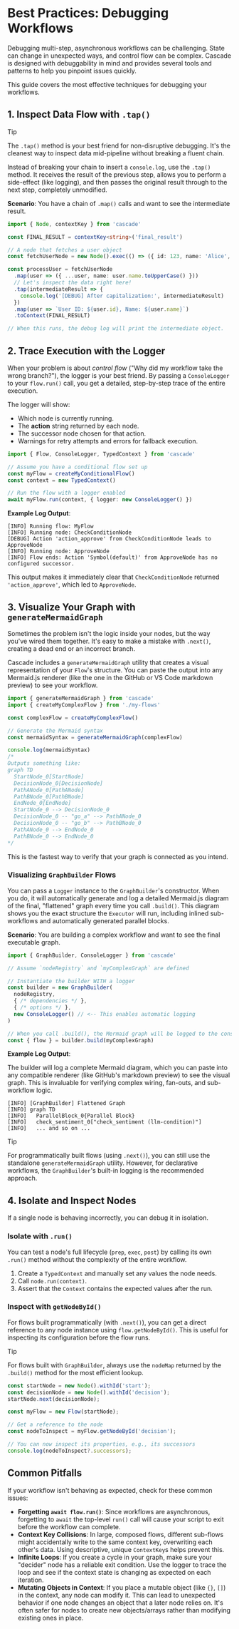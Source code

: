 # Best Practices: Debugging Workflows

Debugging multi-step, asynchronous workflows can be challenging. State can change in unexpected ways, and control flow can be complex. Cascade is designed with debuggability in mind and provides several tools and patterns to help you pinpoint issues quickly.

This guide covers the most effective techniques for debugging your workflows.

## 1. Inspect Data Flow with `.tap()`

> [!TIP]
> The `.tap()` method is your best friend for non-disruptive debugging. It's the cleanest way to inspect data mid-pipeline without breaking a fluent chain.

Instead of breaking your chain to insert a `console.log`, use the `.tap()` method. It receives the result of the previous step, allows you to perform a side-effect (like logging), and then passes the original result through to the next step, completely unmodified.

**Scenario**: You have a chain of `.map()` calls and want to see the intermediate result.

```typescript
import { Node, contextKey } from 'cascade'

const FINAL_RESULT = contextKey<string>('final_result')

// A node that fetches a user object
const fetchUserNode = new Node().exec(() => ({ id: 123, name: 'Alice', email: 'alice@test.com' }))

const processUser = fetchUserNode
  .map(user => ({ ...user, name: user.name.toUpperCase() }))
  // Let's inspect the data right here!
  .tap(intermediateResult => {
    console.log('[DEBUG] After capitalization:', intermediateResult)
  })
  .map(user => `User ID: ${user.id}, Name: ${user.name}`)
  .toContext(FINAL_RESULT)

// When this runs, the debug log will print the intermediate object.
```

## 2. Trace Execution with the Logger

When your problem is about *control flow* ("Why did my workflow take the wrong branch?"), the logger is your best friend. By passing a `ConsoleLogger` to your `flow.run()` call, you get a detailed, step-by-step trace of the entire execution.

The logger will show:

- Which node is currently running.
- The **action** string returned by each node.
- The successor node chosen for that action.
- Warnings for retry attempts and errors for fallback execution.

```typescript
import { Flow, ConsoleLogger, TypedContext } from 'cascade'

// Assume you have a conditional flow set up
const myFlow = createMyConditionalFlow()
const context = new TypedContext()

// Run the flow with a logger enabled
await myFlow.run(context, { logger: new ConsoleLogger() })
```

**Example Log Output**:

```
[INFO] Running flow: MyFlow
[INFO] Running node: CheckConditionNode
[DEBUG] Action 'action_approve' from CheckConditionNode leads to ApproveNode
[INFO] Running node: ApproveNode
[INFO] Flow ends: Action 'Symbol(default)' from ApproveNode has no configured successor.
```

This output makes it immediately clear that `CheckConditionNode` returned `'action_approve'`, which led to `ApproveNode`.

## 3. Visualize Your Graph with `generateMermaidGraph`

Sometimes the problem isn't the logic inside your nodes, but the way you've wired them together. It's easy to make a mistake with `.next()`, creating a dead end or an incorrect branch.

Cascade includes a `generateMermaidGraph` utility that creates a visual representation of your `Flow`'s structure. You can paste the output into any Mermaid.js renderer (like the one in the GitHub or VS Code markdown preview) to see your workflow.

```typescript
import { generateMermaidGraph } from 'cascade'
import { createMyComplexFlow } from './my-flows'

const complexFlow = createMyComplexFlow()

// Generate the Mermaid syntax
const mermaidSyntax = generateMermaidGraph(complexFlow)

console.log(mermaidSyntax)
/*
Outputs something like:
graph TD
  StartNode_0[StartNode]
  DecisionNode_0[DecisionNode]
  PathANode_0[PathANode]
  PathBNode_0[PathBNode]
  EndNode_0[EndNode]
  StartNode_0 --> DecisionNode_0
  DecisionNode_0 -- "go_a" --> PathANode_0
  DecisionNode_0 -- "go_b" --> PathBNode_0
  PathANode_0 --> EndNode_0
  PathBNode_0 --> EndNode_0
*/
```

This is the fastest way to verify that your graph is connected as you intend.

### Visualizing `GraphBuilder` Flows

You can pass a `Logger` instance to the `GraphBuilder`'s constructor. When you do, it will automatically generate and log a detailed Mermaid.js diagram of the final, "flattened" graph every time you call `.build()`. This diagram shows you the exact structure the `Executor` will run, including inlined sub-workflows and automatically generated parallel blocks.

**Scenario**: You are building a complex workflow and want to see the final executable graph.

```typescript
import { GraphBuilder, ConsoleLogger } from 'cascade'

// Assume `nodeRegistry` and `myComplexGraph` are defined

// Instantiate the builder WITH a logger
const builder = new GraphBuilder(
  nodeRegistry,
  { /* dependencies */ },
  { /* options */ },
  new ConsoleLogger() // <-- This enables automatic logging
)

// When you call .build(), the Mermaid graph will be logged to the console.
const { flow } = builder.build(myComplexGraph)
```

**Example Log Output**:

The builder will log a complete Mermaid diagram, which you can paste into any compatible renderer (like GitHub's markdown preview) to see the visual graph. This is invaluable for verifying complex wiring, fan-outs, and sub-workflow logic.

```
[INFO] [GraphBuilder] Flattened Graph
[INFO] graph TD
[INFO]   ParallelBlock_0{Parallel Block}
[INFO]   check_sentiment_0["check_sentiment (llm-condition)"]
[INFO]   ... and so on ...
```

> [!TIP]
> For programmatically built flows (using `.next()`), you can still use the standalone `generateMermaidGraph` utility. However, for declarative workflows, the `GraphBuilder`'s built-in logging is the recommended approach.

## 4. Isolate and Inspect Nodes

If a single node is behaving incorrectly, you can debug it in isolation.

### Isolate with `.run()`

You can test a node's full lifecycle (`prep`, `exec`, `post`) by calling its own `.run()` method without the complexity of the entire workflow.

1. Create a `TypedContext` and manually set any values the node needs.
2. Call `node.run(context)`.
3. Assert that the `Context` contains the expected values after the run.

### Inspect with `getNodeById()`

For flows built programmatically (with `.next()`), you can get a direct reference to any node instance using `flow.getNodeById()`. This is useful for inspecting its configuration before the flow runs.

> [!TIP]
> For flows built with `GraphBuilder`, always use the `nodeMap` returned by the `.build()` method for the most efficient lookup.

```typescript
const startNode = new Node().withId('start');
const decisionNode = new Node().withId('decision');
startNode.next(decisionNode);

const myFlow = new Flow(startNode);

// Get a reference to the node
const nodeToInspect = myFlow.getNodeById('decision');

// You can now inspect its properties, e.g., its successors
console.log(nodeToInspect?.successors);
```

## Common Pitfalls

If your workflow isn't behaving as expected, check for these common issues:

- **Forgetting `await flow.run()`**: Since workflows are asynchronous, forgetting to `await` the top-level `run()` call will cause your script to exit before the workflow can complete.
- **Context Key Collisions**: In large, composed flows, different sub-flows might accidentally write to the same context key, overwriting each other's data. Using descriptive, unique `ContextKey`s helps prevent this.
- **Infinite Loops**: If you create a cycle in your graph, make sure your "decider" node has a reliable exit condition. Use the logger to trace the loop and see if the context state is changing as expected on each iteration.
- **Mutating Objects in Context**: If you place a mutable object (like `{}`, `[]`) in the context, any node can modify it. This can lead to unexpected behavior if one node changes an object that a later node relies on. It's often safer for nodes to create new objects/arrays rather than modifying existing ones in place.
